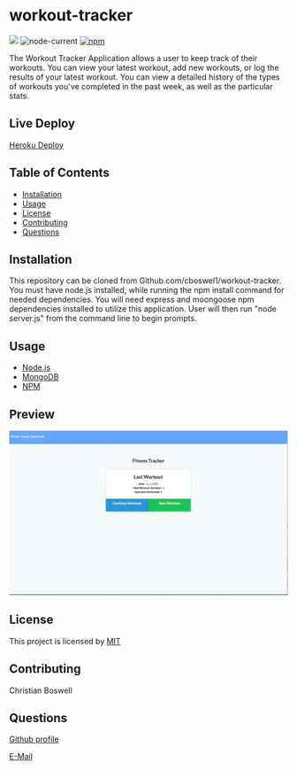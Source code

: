 # workout-tracker 


![](https://img.shields.io/badge/license-MIT-yellow)
![node-current](https://img.shields.io/node/v/c?color=gr)
[![npm](https://img.shields.io/npm/v/npm?color=blue&logo=npm)](https://www.npmjs.com/package/inquirer)

The Workout Tracker Application allows a user to keep track of their workouts. You can view your latest workout, add new workouts, or log the results of your latest workout. You can view a detailed history of the types of workouts you've completed in the past week, as well as the particular stats. 

## Live Deploy 
[Heroku Deploy](https://safe-lowlands-33202.herokuapp.com/)

## Table of Contents 
  - [Installation](#installation)
  - [Usage](#usage)
  - [License](#license)
  - [Contributing](#contributing)
  - [Questions](#questions)


## Installation 
This repository can be cloned from Github.com/cboswel1/workout-tracker. You must have node.js installed, while running the npm install command for needed dependencies. You will need express and moongoose npm dependencies installed to utilize this application. User will then run "node server.js" from the command line to begin prompts. 


## Usage
  - [Node.js](https://nodejs.org/en/)
  - [MongoDB](https://www.mongodb.com/)
  - [NPM](https://www.npmjs.com/)
  

## Preview 
![](https://github.com/cboswel1/workout-tracker/blob/main/public/assets/images/workoutapp.gif?raw=true)



## License
This project is licensed by [MIT](https://opensource.org/licenses/MIT)


## Contributing
Christian Boswell


## Questions

[Github profile](https://github.com/cboswel1)

[E-Mail](mailto:christianboswell86@gmail.com)
